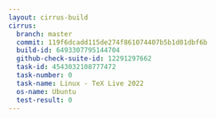 ```yaml
---
layout: cirrus-build
cirrus:
  branch: master
  commit: 119f6dcadd115de274f861074407b5b1d01dbf6b
  build-id: 6493307795144704
  github-check-suite-id: 12291297662
  task-id: 4543032108777472
  task-number: 0
  task-name: Linux - TeX Live 2022
  os-name: Ubuntu
  test-result: 0
---
```

